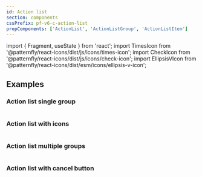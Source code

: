 ```yaml
---
id: Action list
section: components
cssPrefix: pf-v6-c-action-list
propComponents: ['ActionList', 'ActionListGroup', 'ActionListItem']
---
```


import { Fragment, useState } from 'react';
import TimesIcon from '@patternfly/react-icons/dist/js/icons/times-icon';
import CheckIcon from '@patternfly/react-icons/dist/js/icons/check-icon';
import EllipsisVIcon from '@patternfly/react-icons/dist/esm/icons/ellipsis-v-icon';

## Examples

### Action list single group

```ts file="ActionListSingleGroup.tsx"

```

### Action list with icons

```ts file="./ActionListWithIcons.tsx"

```

### Action list multiple groups

```ts file="./ActionListMultipleGroups.tsx"

```

### Action list with cancel button

```ts file="./ActionListWithCancelButton.tsx"

```
